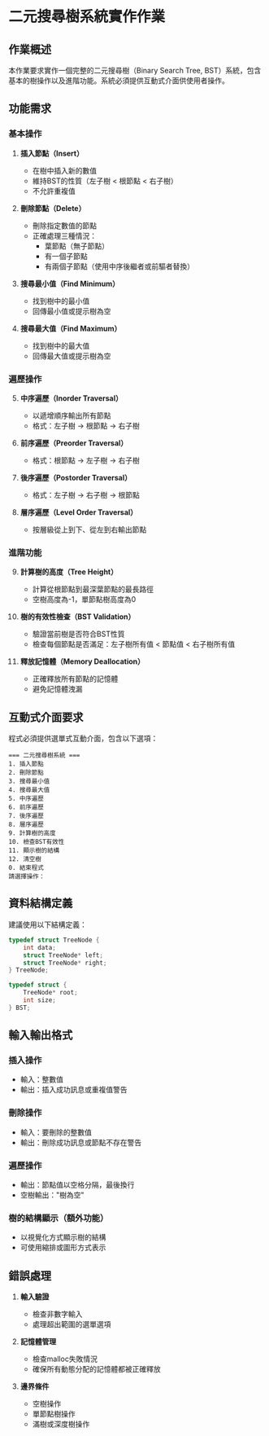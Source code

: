 # 二元搜尋樹系統實作作業

## 作業概述
本作業要求實作一個完整的二元搜尋樹（Binary Search Tree, BST）系統，包含基本的樹操作以及進階功能。系統必須提供互動式介面供使用者操作。

## 功能需求

### 基本操作
1. **插入節點（Insert）**
   - 在樹中插入新的數值
   - 維持BST的性質（左子樹 < 根節點 < 右子樹）
   - 不允許重複值

2. **刪除節點（Delete）**
   - 刪除指定數值的節點
   - 正確處理三種情況：
     - 葉節點（無子節點）
     - 有一個子節點
     - 有兩個子節點（使用中序後繼者或前驅者替換）

3. **搜尋最小值（Find Minimum）**
   - 找到樹中的最小值
   - 回傳最小值或提示樹為空

4. **搜尋最大值（Find Maximum）**
   - 找到樹中的最大值
   - 回傳最大值或提示樹為空

### 遍歷操作
5. **中序遍歷（Inorder Traversal）**
   - 以遞增順序輸出所有節點
   - 格式：左子樹 → 根節點 → 右子樹

6. **前序遍歷（Preorder Traversal）**
   - 格式：根節點 → 左子樹 → 右子樹

7. **後序遍歷（Postorder Traversal）**
   - 格式：左子樹 → 右子樹 → 根節點

8. **層序遍歷（Level Order Traversal）**
   - 按層級從上到下、從左到右輸出節點

### 進階功能
9. **計算樹的高度（Tree Height）**
   - 計算從根節點到最深葉節點的最長路徑
   - 空樹高度為-1，單節點樹高度為0

10. **樹的有效性檢查（BST Validation）**
    - 驗證當前樹是否符合BST性質
    - 檢查每個節點是否滿足：左子樹所有值 < 節點值 < 右子樹所有值

11. **釋放記憶體（Memory Deallocation）**
    - 正確釋放所有節點的記憶體
    - 避免記憶體洩漏

## 互動式介面要求

程式必須提供選單式互動介面，包含以下選項：
```
=== 二元搜尋樹系統 ===
1. 插入節點
2. 刪除節點
3. 搜尋最小值
4. 搜尋最大值
5. 中序遍歷
6. 前序遍歷
7. 後序遍歷
8. 層序遍歷
9. 計算樹的高度
10. 檢查BST有效性
11. 顯示樹的結構
12. 清空樹
0. 結束程式
請選擇操作：
```

## 資料結構定義

建議使用以下結構定義：
```c
typedef struct TreeNode {
    int data;
    struct TreeNode* left;
    struct TreeNode* right;
} TreeNode;

typedef struct {
    TreeNode* root;
    int size;
} BST;
```

## 輸入輸出格式

### 插入操作
- 輸入：整數值
- 輸出：插入成功訊息或重複值警告

### 刪除操作
- 輸入：要刪除的整數值
- 輸出：刪除成功訊息或節點不存在警告

### 遍歷操作
- 輸出：節點值以空格分隔，最後換行
- 空樹輸出："樹為空"

### 樹的結構顯示（額外功能）
- 以視覺化方式顯示樹的結構
- 可使用縮排或圖形方式表示

## 錯誤處理

1. **輸入驗證**
   - 檢查非數字輸入
   - 處理超出範圍的選單選項

2. **記憶體管理**
   - 檢查malloc失敗情況
   - 確保所有動態分配的記憶體都被正確釋放

3. **邊界條件**
   - 空樹操作
   - 單節點樹操作
   - 滿樹或深度樹操作
